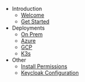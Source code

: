 - Introduction
  - [Welcome](/introduction/welcome.md "Shakudo Docs")
  - [Get Started](/introduction/get-started.md "Shakudo Docs")
- Deployments
  - [On Prem](/deployments/on-prem-docs.md "Shakudo Docs - On Prem Deployment")
  - [Azure](/deployments/azure-docs.md "Shakudo Docs - Azure Deployment")
  - [GCP](/deployments/gcp-docs.md "Shakudo Docs - GCP Deployment")
  - [K3s](/deployments/k3s-docs.md "Shakudo Docs - K3s Deployment")
- Other
  - [Install Permissions](other/shakudo-install-perm.md "Shakudo Docs - Install Permissions")
  - [Keycloak Configuration](other/shakudo-keycloak-guide.md "Shakudo Docs - Keycloack Configuration")